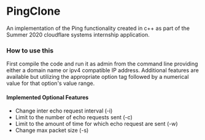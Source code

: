 # PingClone

An implementation of the Ping functionality created in c++ as part of the Summer 2020 cloudflare systems internship application.

### How to use this

First compile the code and run it as admin from the command line providing either a domain name or ipv4 compatible IP address. 
Additional features are available but utilizing the appropriate option tag followed by a numerical value for that option's
value range.

#### Implemented Optional Features
 - Change inter echo request interval (-i)
 - Limit to the number of echo requests sent (-c)
 - Limit to the amount of time for which echo request are sent (-w)
 - Change max packet size (-s)
